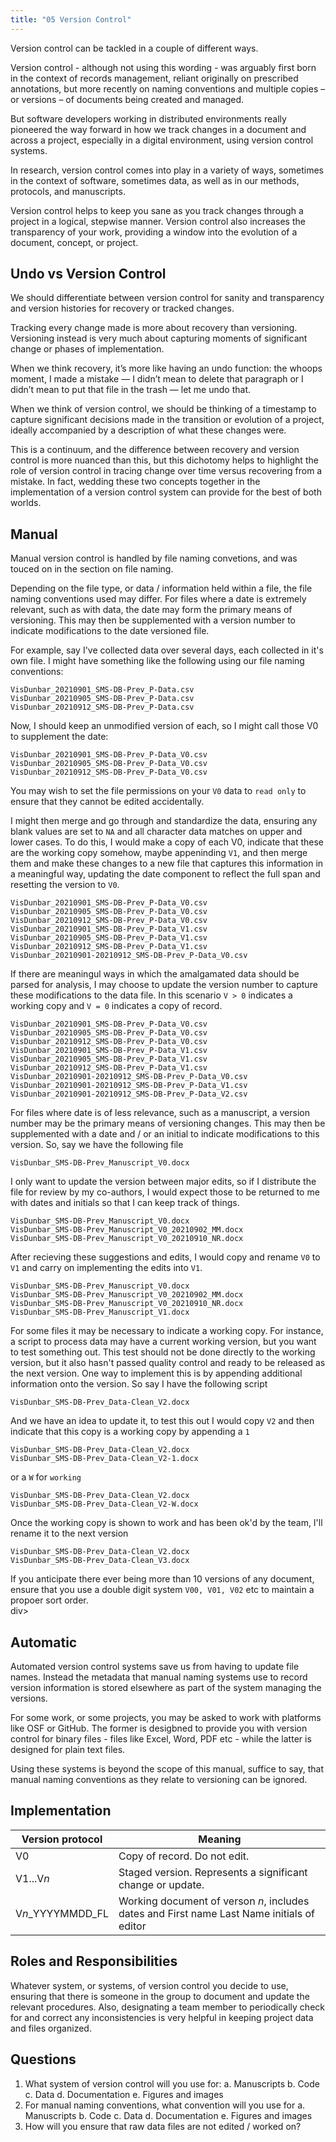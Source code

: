 ```yaml
---
title: "05 Version Control"
---
```


Version control can be tackled in a couple of different ways.

Version control - although not using this wording - was arguably first born in the context of records management, reliant originally on prescribed annotations, but more recently on naming conventions and multiple copies – or versions – of documents being created and managed.

But software developers working in distributed environments really pioneered the way forward in how we track changes in a document and across a project, especially in a digital environment, using version control systems.

In research, version control comes into play in a variety of ways, sometimes in the context of software, sometimes data, as well as in our methods, protocols, and manuscripts.

Version control helps to keep you sane as you track changes through a project in a logical, stepwise manner. Version control also increases the transparency of your work, providing a window into the evolution of a document, concept, or project.

## Undo vs Version Control

We should differentiate between version control for sanity and transparency and version histories for recovery or tracked changes.

Tracking every change made is more about recovery than versioning. Versioning instead is very much about capturing moments of significant change or phases of implementation.

When we think recovery, it’s more like having an undo function: the whoops moment, I made a mistake — I didn’t mean to delete that paragraph or I didn’t mean to put that file in the trash — let me undo that.

When we think of version control, we should be thinking of a timestamp to capture significant decisions made in the transition or evolution of a project, ideally accompanied by a description of what these changes were.

This is a continuum, and the difference between recovery and version control is more nuanced than this, but this dichotomy helps to highlight the role of version control in tracing change over time versus recovering from a mistake. In fact, wedding these two concepts together in the implementation of a version control system can provide for the best of both worlds.

## Manual

Manual version control is handled by file naming convetions, and was touced on in the section on file naming.

Depending on the file type, or data / information held within a file, the file naming conventions used may differ. For files where a date is extremely relevant, such as with data, the date may form the primary means of versioning. This may then be supplemented with a version number to indicate modifications to the date versioned file.

For example, say I've collected data over several days, each collected in it's own file. I might have something like the following using our file naming conventions:

```
VisDunbar_20210901_SMS-DB-Prev_P-Data.csv
VisDunbar_20210905_SMS-DB-Prev_P-Data.csv
VisDunbar_20210912_SMS-DB-Prev_P-Data.csv
```

Now, I should keep an unmodified version of each, so I might call those V0 to supplement the date:

```
VisDunbar_20210901_SMS-DB-Prev_P-Data_V0.csv
VisDunbar_20210905_SMS-DB-Prev_P-Data_V0.csv
VisDunbar_20210912_SMS-DB-Prev_P-Data_V0.csv
```

<div class = "note">
You may wish to set the file permissions on your <code>V0</code> data to <code>read only</code> to ensure that they cannot be edited accidentally.
</div>

I might then merge and go through and standardize the data, ensuring any blank values are set to `NA` and all character data matches on upper and lower cases. To do this, I would make a copy of each V0, indicate that these are the working copy somehow, maybe appeninding `V1`, and then merge them and make these changes to a new file that captures this information in a meaningful way, updating the date component to reflect the full span and resetting the version to `V0`.

```
VisDunbar_20210901_SMS-DB-Prev_P-Data_V0.csv
VisDunbar_20210905_SMS-DB-Prev_P-Data_V0.csv
VisDunbar_20210912_SMS-DB-Prev_P-Data_V0.csv
VisDunbar_20210901_SMS-DB-Prev_P-Data_V1.csv
VisDunbar_20210905_SMS-DB-Prev_P-Data_V1.csv
VisDunbar_20210912_SMS-DB-Prev_P-Data_V1.csv
VisDunbar_20210901-20210912_SMS-DB-Prev_P-Data_V0.csv
```

If there are meaningul ways in which the amalgamated data should be parsed for analysis, I may choose to update the version number to capture these modifications to the data file. In this scenario `V > 0` indicates a working copy and `V = 0` indicates a copy of record.

```
VisDunbar_20210901_SMS-DB-Prev_P-Data_V0.csv
VisDunbar_20210905_SMS-DB-Prev_P-Data_V0.csv
VisDunbar_20210912_SMS-DB-Prev_P-Data_V0.csv
VisDunbar_20210901_SMS-DB-Prev_P-Data_V1.csv
VisDunbar_20210905_SMS-DB-Prev_P-Data_V1.csv
VisDunbar_20210912_SMS-DB-Prev_P-Data_V1.csv
VisDunbar_20210901-20210912_SMS-DB-Prev_P-Data_V0.csv
VisDunbar_20210901-20210912_SMS-DB-Prev_P-Data_V1.csv
VisDunbar_20210901-20210912_SMS-DB-Prev_P-Data_V2.csv
```

For files where date is of less relevance, such as a manuscript, a version number may be the primary means of versioning changes. This may then be supplemented with a date and / or an initial to indicate modifications to this version. So, say we have the following file

```
VisDunbar_SMS-DB-Prev_Manuscript_V0.docx
```

I only want to update the version between major edits, so if I distribute the file for review by my co-authors, I would expect those to be returned to me with dates and initials so that I can keep track of things.

```
VisDunbar_SMS-DB-Prev_Manuscript_V0.docx
VisDunbar_SMS-DB-Prev_Manuscript_V0_20210902_MM.docx
VisDunbar_SMS-DB-Prev_Manuscript_V0_20210910_NR.docx
```

After recieving these suggestions and edits, I would copy and rename `V0` to `V1` and carry on implementing the edits into `V1`.

```
VisDunbar_SMS-DB-Prev_Manuscript_V0.docx
VisDunbar_SMS-DB-Prev_Manuscript_V0_20210902_MM.docx
VisDunbar_SMS-DB-Prev_Manuscript_V0_20210910_NR.docx
VisDunbar_SMS-DB-Prev_Manuscript_V1.docx
```

For some files it may be necessary to indicate a working copy. For instance, a script to process data may have a current working version, but you want to test something out. This test should not be done directly to the working version, but it also hasn't passed quality control and ready to be released as the next version. One way to implement this is by appending additional information onto the version. So say I have the following script

```
VisDunbar_SMS-DB-Prev_Data-Clean_V2.docx
```

And we have an idea to update it, to test this out I would copy `V2` and then indicate that this copy is a working copy by appending a `1`

```
VisDunbar_SMS-DB-Prev_Data-Clean_V2.docx
VisDunbar_SMS-DB-Prev_Data-Clean_V2-1.docx
```

or a `W` for `working`

```
VisDunbar_SMS-DB-Prev_Data-Clean_V2.docx
VisDunbar_SMS-DB-Prev_Data-Clean_V2-W.docx
```

Once the working copy is shown to work and has been ok'd by the team, I'll rename it to the next version

```
VisDunbar_SMS-DB-Prev_Data-Clean_V2.docx
VisDunbar_SMS-DB-Prev_Data-Clean_V3.docx
```

<div class = "note">
    If you anticipate there ever being more than 10 versions of any document, ensure that you use a double digit system <code>V00, V01, V02</code> etc to maintain a propoer sort order.
</div>div>

## Automatic

Automated version control systems save us from having to update file names. Instead the metadata that manual naming systems use to record version information is stored elsewhere as part of the system managing the versions.

For some work, or some projects, you may be asked to work with platforms like OSF or GitHub. The former is desigbned to provide you with version control for binary files - files like Excel, Word, PDF etc - while the latter is designed for plain text files.

Using these systems is beyond the scope of this manual, suffice to say, that manual naming conventions as they relate to versioning can be ignored.

## Implementation

| Version protocol | Meaning |
| --- | --- |
| V0 | Copy of record. Do not edit. |
| V1...V*n* | Staged version. Represents a significant change or update. |
| V*n*\_YYYYMMDD_FL | Working document of verson *n*, includes dates and First name Last Name initials of editor |

## Roles and Responsibilities

Whatever system, or systems, of version control you decide to use, ensuring that there is someone in the group to document and update the relevant procedures.  Also, designating a team member to periodically check for and correct any inconsistencies is very helpful in keeping project data and files organized.

## Questions

1. What system of version control will you use for:
    a. Manuscripts
    b. Code
    c. Data
    d. Documentation
    e. Figures and images
2. For manual naming conventions, what convention will you use for
    a. Manuscripts
    b. Code
    c. Data
    d. Documentation
    e. Figures and images
3. How will you ensure that raw data files are not edited / worked on?

